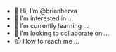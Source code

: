 - 👋 Hi, I’m @brianherva
- 👀 I’m interested in ...
- 🌱 I’m currently learning ...
- 💞️ I’m looking to collaborate on ...
- 📫 How to reach me ...

<!---
brianherva/brianherva is a ✨ special ✨ repository because its `README.md` (this file) appears on your GitHub profile.
You can click the Preview link to take a look at your changes.
--->
